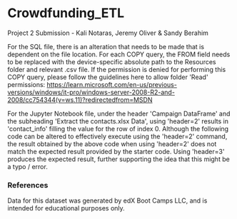 # Crowdfunding_ETL
Project 2 Submission - Kali Notaras, Jeremy Oliver &amp; Sandy Berahim

For the SQL file, there is an alteration that needs to be made that is dependent on the file location.
For each COPY query, the FROM field needs to be replaced with the device-specific absolute path to the Resources folder and relevant .csv file.
If the permission is denied for performing this COPY query, please follow the guidelines here to allow folder 'Read' permissions: https://learn.microsoft.com/en-us/previous-versions/windows/it-pro/windows-server-2008-R2-and-2008/cc754344(v=ws.11)?redirectedfrom=MSDN

For the Jupyter Notebook file, under the header 'Campaign DataFrame' and the subheading 'Extract the contacts.xlsx Data', using 'header=2' results in 'contact_info' filling the value for the row of index 0. Although the following code can be altered to effectively execute using the 'header=2' command, the result obtained by the above code when using 'header=2' does not match the expected result provided by the starter code. Using 'header=3' produces the expected result, further supporting the idea that this might be a typo / error. 

### References

Data for this dataset was generated by edX Boot Camps LLC, and is intended for educational purposes only.
